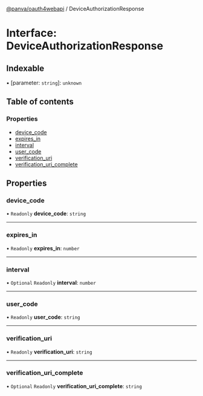 [@panva/oauth4webapi](../README.md) / DeviceAuthorizationResponse

# Interface: DeviceAuthorizationResponse

## Indexable

▪ [parameter: `string`]: `unknown`

## Table of contents

### Properties

- [device\_code](DeviceAuthorizationResponse.md#device_code)
- [expires\_in](DeviceAuthorizationResponse.md#expires_in)
- [interval](DeviceAuthorizationResponse.md#interval)
- [user\_code](DeviceAuthorizationResponse.md#user_code)
- [verification\_uri](DeviceAuthorizationResponse.md#verification_uri)
- [verification\_uri\_complete](DeviceAuthorizationResponse.md#verification_uri_complete)

## Properties

### device\_code

• `Readonly` **device\_code**: `string`

___

### expires\_in

• `Readonly` **expires\_in**: `number`

___

### interval

• `Optional` `Readonly` **interval**: `number`

___

### user\_code

• `Readonly` **user\_code**: `string`

___

### verification\_uri

• `Readonly` **verification\_uri**: `string`

___

### verification\_uri\_complete

• `Optional` `Readonly` **verification\_uri\_complete**: `string`
